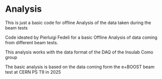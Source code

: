 # Analysis
This is just a basic code for offline Analysis of the data taken during the beam tests

Code ideated by Pierluigi Fedeli for a basic Offline Analysis of data coming from different beam tests.

This analysis works with the data format of the DAQ of the Insulab Como group

The basic analysis is based on the data coming form the e+BOOST beam test at CERN PS T9 in 2025

